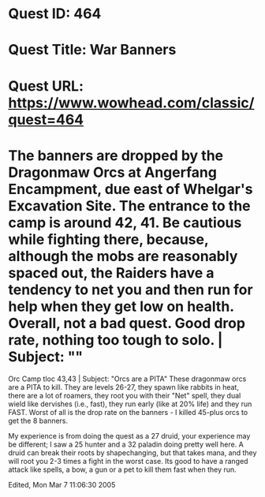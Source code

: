 # Quest ID: 464
# Quest Title: War Banners
# Quest URL: https://www.wowhead.com/classic/quest=464
# The banners are dropped by the Dragonmaw Orcs at Angerfang Encampment, due east of Whelgar's Excavation Site. The entrance to the camp is around 42, 41. Be cautious while fighting there, because, although the mobs are reasonably spaced out, the Raiders have a tendency to net you and then run for help when they get low on health. Overall, not a bad quest. Good drop rate, nothing too tough to solo. | Subject: "<Blank>"
Orc Camp tloc 43,43 | Subject: "Orcs are a PITA"
These dragonmaw orcs are a PITA to kill. They are levels 26-27, they spawn like rabbits in heat, there are a lot of roamers, they root you with their "Net" spell, they dual wield like dervishes (i.e., fast), they run early (like at 20% life) and they run FAST. Worst of all is the drop rate on the banners - I killed 45-plus orcs to get the 8 banners.

My experience is from doing the quest as a 27 druid, your experience may be different; I saw a 25 hunter and a 32 paladin doing pretty well here. A druid can break their roots by shapechanging, but that takes mana, and they will root you 2-3 times a fight in the worst case. Its good to have a ranged attack like spells, a bow, a gun or a pet to kill them fast when they run.

Edited, Mon Mar 7 11:06:30 2005